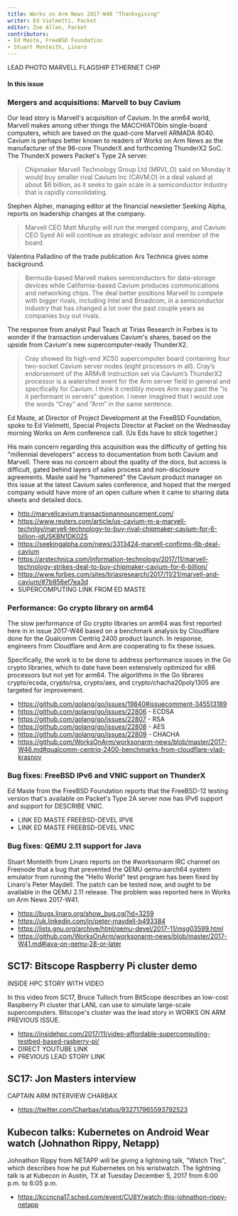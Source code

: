 ```yaml
---
title: Works on Arm News 2017-W48 "Thanksgiving"
writer: Ed Vielmetti, Packet
editor: Zoe Allen, Packet
contributors:
- Ed Maste, FreeBSD Foundation
- Stuart Monteith, Linaro
---
```


LEAD PHOTO MARVELL FLAGSHIP ETHERNET CHIP

#### In this issue

### Mergers and acquisitions: Marvell to buy Cavium

Our lead story is Marvell's acquisition of Cavium. In the arm64
world, Marvell makes among other things the MACCHIATObin single-board computers, 
which are based on the quad-core Marvell ARMADA 8040. 
Cavium is perhaps better known to readers
of Works on Arm News as the manufacturer of the 96-core ThunderX and
forthcoming ThunderX2 SoC. 
The ThunderX powers Packet's Type 2A server.

> Chipmaker Marvell Technology Group Ltd (MRVL.O) said on Monday
it would buy smaller rival Cavium Inc (CAVM.O) in a deal valued at
about $6 billion, as it seeks to gain scale in a semiconductor
industry that is rapidly consolidating.

Stephen Alpher, managing editor at the financial newsletter Seeking Alpha, reports on
leadership changes at the company.

> Marvell CEO Matt Murphy will run the merged company, and Cavium
CEO Syed Ali will continue as strategic advisor and member of the
board.

Valentina Palladino of the trade publication Ars Technica gives some background.

> Bermuda-based Marvell makes semiconductors for data-storage devices
while California-based Cavium produces communications and networking
chips. The deal better positions Marvell to compete with bigger
rivals, including Intel and Broadcom, in a semiconductor industry
that has changed a lot over the past couple years as companies buy
out rivals.

The response from analyst Paul Teach at Tirias Research in Forbes is to wonder if the
transaction undervalues Cavium's shares, based on the upside from
Cavium's new supercomputer-ready ThunderX2.

> Cray showed its high-end XC50 supercomputer board containing four
two-socket Cavium server nodes (eight processors in all). Cray’s
endorsement of the ARMv8 instruction set via Cavium’s ThunderX2
processor is a watershed event for the Arm server field in general
and specifically for Cavium. I think it credibly moves Arm way past
the “is it performant in servers” question. I never imagined that
I would use the words “Cray” and “Arm” in the same sentence.

Ed Maste, at Director of Project Development at the FreeBSD Foundation,
spoke to Ed Vielmetti, Special Projects Director at Packet
on the Wednesday morning Works on Arm conference call. 
(Us Eds have to stick together.)

His main concern regarding this acquisition was the difficulty of getting
his "millennial developers" access to documentation from both Cavium
and Marvell. There was no concern about the quality of the docs,
but access is difficult, gated behind layers of sales process and
non-disclosure agreements. Maste said he 
"hammered" the Cavium product manager on this issue
at the latest Cavium sales conference, and hoped that the
merged company would have more of an open culture when it
came to sharing data sheets and detailed docs.

* http://marvellcavium.transactionannouncement.com/
* https://www.reuters.com/article/us-cavium-m-a-marvell-technlgy/marvell-technology-to-buy-rival-chipmaker-cavium-for-6-billion-idUSKBN1DK02S
* https://seekingalpha.com/news/3313424-marvell-confirms-6b-deal-cavium
* https://arstechnica.com/information-technology/2017/11/marvell-technology-strikes-deal-to-buy-chipmaker-cavium-for-6-billion/
* https://www.forbes.com/sites/tiriasresearch/2017/11/21/marvell-and-cavium/#7b956ef7ea3d
* SUPERCOMPUTING LINK FROM ED MASTE

### Performance: Go crypto library on arm64

The slow performance of Go crypto libraries on arm64 was first reported here in 
in issue 2017-W46 based on a benchmark analysis by Cloudflare done for the Qualcomm
Centriq 2400 product launch. In response, engineers from Cloudflare and Arm
are cooperating to fix these issues.

Specifically, the work is to be done to address performance issues 
in the Go crypto libraries, which to date have been extensively optimized for x86
processors but not yet for arm64. The algorithms in the Go
librares crypto/ecsda, crypto/rsa, crypto/aes, and crypto/chacha20poly1305
are targeted for improvement.

* https://github.com/golang/go/issues/19840#issuecomment-345513189
* https://github.com/golang/go/issues/22806 - ECDSA
* https://github.com/golang/go/issues/22807 - RSA
* https://github.com/golang/go/issues/22808 - AES
* https://github.com/golang/go/issues/22809 - CHACHA
* https://github.com/WorksOnArm/worksonarm-news/blob/master/2017-W46.md#qualcomm-centriq-2400-benchmarks-from-cloudflare-vlad-krasnov

### Bug fixes: FreeBSD IPv6 and VNIC support on ThunderX

Ed Maste from the FreeBSD Foundation reports that the FreeBSD-12
testing version that's available on Packet's Type 2A server now
has IPv6 support and support for DESCRIBE VNIC.

* LINK ED MASTE FREEBSD-DEVEL IPV6
* LINK ED MASTE FREEBSD-DEVEL VNIC

### Bug fixes: QEMU 2.11 support for Java

Stuart Monteith from Linaro reports on the #worksonarm IRC channel
on Freenode that a bug that prevented the QEMU qemu-aarch64 system
emulator from running the "Hello World" test program has been fixed
by Linaro's Peter Maydell.  The patch can be tested now, and ought
to be available in the QEMU 2.11 release. The problem was reported
here in Works on Arm News 2017-W41.

* https://bugs.linaro.org/show_bug.cgi?id=3259
* https://uk.linkedin.com/in/peter-maydell-b493384
* https://lists.gnu.org/archive/html/qemu-devel/2017-11/msg03599.html
* https://github.com/WorksOnArm/worksonarm-news/blob/master/2017-W41.md#java-on-qemu-28-or-later

## SC17: Bitscope Raspberry Pi cluster demo

INSIDE HPC STORY WITH VIDEO

In this video from SC17, Bruce Tulloch from BitScope describes an
low-cost Raspberry Pi cluster that LANL can use to simulate large-scale
supercomputers. Bitscope's cluster was the lead story in WORKS ON ARM PREVIOUS ISSUE.

* https://insidehpc.com/2017/11/video-affordable-supercomputing-testbed-based-rasberry-pi/
* DIRECT YOUTUBE LINK
* PREVIOUS LEAD STORY LINK

## SC17: Jon Masters interview

CAPTAIN ARM INTERVIEW CHARBAX

* https://twitter.com/Charbax/status/932717965593792523

## Kubecon talks: Kubernetes on Android Wear watch (Johnathon Rippy, Netapp)

Johnathon Rippy from NETAPP will be giving a lightning talk, "Watch This",
which describes how he put Kubernetes on his wristwatch. The lightning talk is at 
Kubecon in Austin, TX at Tuesday December 5, 2017 from 6:00 p.m. to 6:05 p.m.

* https://kccncna17.sched.com/event/CU8Y/watch-this-johnathon-rippy-netapp


